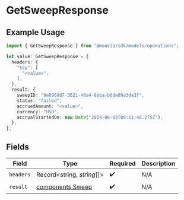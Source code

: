# GetSweepResponse

## Example Usage

```typescript
import { GetSweepResponse } from "@moovio/sdk/models/operations";

let value: GetSweepResponse = {
  headers: {
    "key": [
      "<value>",
    ],
  },
  result: {
    sweepID: "8e0969d7-3621-46a4-8eba-b0de09a3da3f",
    status: "failed",
    accruedAmount: "<value>",
    currency: "USD",
    accrualStartedOn: new Date("2024-06-03T09:11:48.275Z"),
  },
};
```

## Fields

| Field                                                | Type                                                 | Required                                             | Description                                          |
| ---------------------------------------------------- | ---------------------------------------------------- | ---------------------------------------------------- | ---------------------------------------------------- |
| `headers`                                            | Record<string, *string*[]>                           | :heavy_check_mark:                                   | N/A                                                  |
| `result`                                             | [components.Sweep](../../models/components/sweep.md) | :heavy_check_mark:                                   | N/A                                                  |